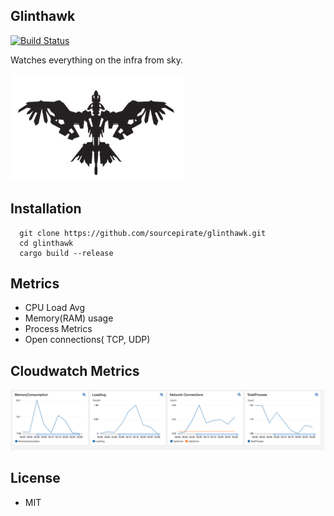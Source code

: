 ## Glinthawk

[![Build Status](https://travis-ci.org/sourcepirate/glinthawk.svg?branch=master)](https://travis-ci.org/sourcepirate/glinthawk)

Watches everything on the infra from sky.

![Glinthhawk](assets/glinthawk.png)

## Installation

```
  git clone https://github.com/sourcepirate/glinthawk.git
  cd glinthawk
  cargo build --release
```

## Metrics

* CPU Load Avg
* Memory(RAM) usage
* Process Metrics
* Open connections( TCP, UDP)

## Cloudwatch Metrics

![Cloudwatch](assets/graphs.png)

## License

* MIT